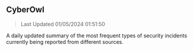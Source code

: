 ## CyberOwl 
> Last Updated 01/05/2024 01:51:50 


A daily updated summary of the most frequent types of security incidents currently being reported from different sources.

